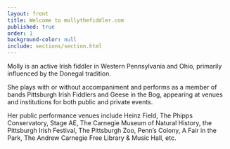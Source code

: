 ```yaml
---
layout: front
title: Welcome to mollythefiddler.com
published: true
order: 1
background-color: null
include: sections/section.html
---
```

Molly is an active Irish fiddler in Western Pennsylvania and Ohio, primarily influenced by the Donegal tradition.

She plays with or without accompaniment and performs as a member of bands Pittsburgh Irish Fiddlers and Geese in the Bog, appearing at venues and institutions for both public and private events.

Her public performance venues include Heinz Field, The Phipps Conservatory, Stage AE, The Carnegie Museum of Natural History, the Pittsburgh Irish Festival, The Pittsburgh Zoo, Penn’s Colony, A Fair in the Park, The Andrew Carnegie Free Library & Music Hall, etc.